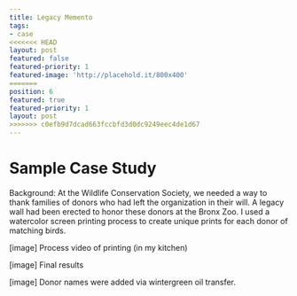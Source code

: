 ```yaml
---
title: Legacy Memento
tags:
- case
<<<<<<< HEAD
layout: post
featured: false
featured-priority: 1
featured-image: 'http://placehold.it/800x400'
=======
position: 6
featured: true
featured-priority: 1
layout: post
>>>>>>> c0efb9d7dcad663fccbfd3d0dc9249eec4de1d67
---
```


# Sample Case Study

Background: At the Wildlife Conservation Society, we needed a way to thank families of donors who had left the organization in their will. A legacy wall had been erected to honor these donors at the Bronx Zoo. I used a watercolor screen printing process to create unique prints for each donor of matching birds.

[image]
Process video of printing (in my kitchen)

[image]
Final results

[image]
Donor names were added via wintergreen oil transfer.
